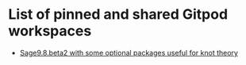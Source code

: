 # List of pinned and shared Gitpod workspaces

* [Sage9.8.beta2 with some optional packages useful for knot theory](https://gitpod.io/start/#sagemath-sage-vvjhs5sv7yz)
